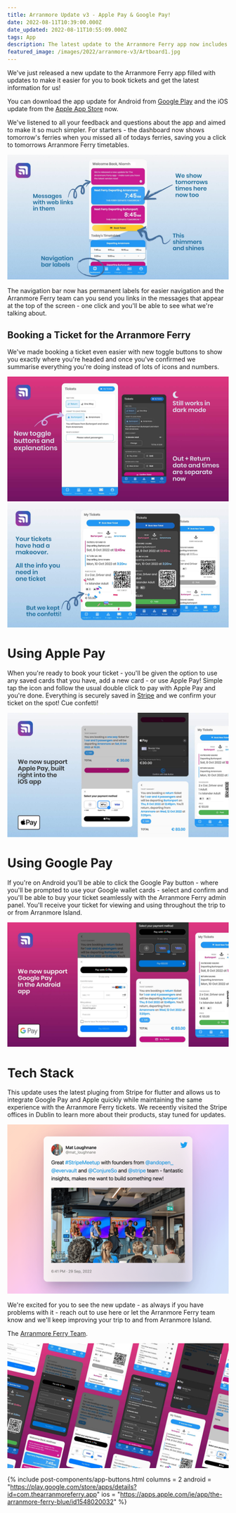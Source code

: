 ```yaml
---
title: Arranmore Update v3 - Apple Pay & Google Pay!
date: 2022-08-11T10:39:00.000Z
date_updated: 2022-08-11T10:55:09.000Z
tags: App
description: The latest update to the Arranmore Ferry app now includes support for Apple Pay and Google Pay
featured_image: /images/2022/arranmore-v3/Artboard1.jpg
---
```


We've just released a new update to the Arranmore Ferry app filled with updates to make it easier for you to book tickets and get the latest information for us!

You can download the app update for Android from [Google Play](https://play.google.com/store/apps/details?id=com.thearranmoreferry.app) and the iOS update from the [Apple App Store](https://apps.apple.com/ie/app/the-arranmore-ferry-blue/id1548020032) now.

We've listened to all your feedback and questions about the app and aimed to make it so much simpler. For starters - the dashboard now shows tomorrow's ferries when you missed all of todays ferries, saving you a click to tomorrows Arranmore Ferry timetables.

![New dashboard features](/images/2022/arranmore-v3/Artboard3.jpg)

The navigation bar now has permanent labels for easier navigation and the Arranmore Ferry team can you send you links in the messages that appear at the top of the screen - one click and you'll be able to see what we're talking about.

## Booking a Ticket for the Arranmore Ferry

We've made booking a ticket even easier with new toggle buttons to show you exactly where you're headed and once you've confirmed we summarise everything you're doing instead of lots of icons and numbers.

![Arranmore Ferry Booking Tickets](/images/2022/arranmore-v3/Artboard4.jpg)
![Arranmore Ferry Booking Tickets](/images/2022/arranmore-v3/Artboard7.jpg)

# Using Apple Pay

When you're ready to book your ticket - you'll be given the option to use any saved cards that you have, add a new card - or use Apple Pay! Simple tap the icon and follow the usual double click to pay with Apple Pay and you're done. Everything is securely saved in [Stripe](https://stripe.com) and we confirm your ticket on the spot! Cue confetti!

![Apple Pay](/images/2022/arranmore-v3/Artboard5.jpg)

# Using Google Pay

If you're on Android you'll be able to click the Google Pay button - where you'll be prompted to use your Google wallet cards - select and confirm and you'll be able to buy your ticket seamlessly with the Arranmore Ferry admin panel. You'll receive your ticket for viewing and using throughout the trip to or from Arranmore Island.

![Google Pay](/images/2022/arranmore-v3/Artboard6.jpg)

# Tech Stack

This update uses the latest pluging from Stripe for flutter and allows us to integrate Google Pay and Apple quickly while maintaining the same experience with the Arranmore Ferry tickets. We receently visited the Stripe offices in Dublin to learn more about their products, stay tuned for updates.

![Stripe meetup tweet](/images/2022/arranmore-v3/tweet_hexa_studios_stripe.png)

We're excited for you to see the new update - as always if you have problems with it - reach out to use here or let the Arranmore Ferry team know and we'll keep improving your trip to and from Arranmore Island.

The [Arranmore Ferry Team](https://thearranmoreferry.com/about).


![Arranmore Ferry - v3 update](/images/2022/arranmore-v3/Artboard2.jpg)

{% include post-components/app-buttons.html
	columns = 2
	android = "https://play.google.com/store/apps/details?id=com.thearranmoreferry.app"
	ios = "https://apps.apple.com/ie/app/the-arranmore-ferry-blue/id1548020032"
%}